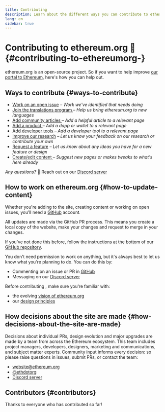 ```yaml
---
title: Contributing
description: Learn about the different ways you can contribute to ethereum.org
lang: en
sidebar: true
---
```


# Contributing to ethereum.org 🦄 {#contributing-to-ethereumorg-}

ethereum.org is an open-source project. So if you want to help improve [our portal to Ethereum](/en/about/), here's how you can help out.

## Ways to contribute {#ways-to-contribute}

- [Work on an open issue](https://github.com/ethereum/ethereum-org-website/issues)
  _– Work we've identified that needs doing_
- [Join the translations program ](/en/languages/#ethereum-org-translation-program)
  _– Help us bring ethereum.org to new languages_
- [Add community articles ](/en/contributing/adding-articles)
  _– Add a helpful article to a relevant page_
- [Add a product ](/en/contributing/adding-products/)
  _– Add a dapp or wallet to a relevant page_
- [Add developer tools ](/en/contributing/adding-developer-tools/)
  _– Add a developer tool to a relevant page_
- [Improve our research](https://www.notion.so/efdn/Ethereum-org-User-Persona-Memo-b44dc1e89152457a87ba872b0dfa366c)
  _– Let us know your feedback on our research or contribute your own_
- [Request a feature](https://github.com/ethereum/ethereum-org-website/issues/new?assignees=&labels=Type%3A+Feature&template=feature_request.md&title=)
  _– Let us know about any ideas you have for a new feature or design_
- [Create/edit content ](/en/contributing/#how-to-update-content)
  _– Suggest new pages or makes tweaks to what's here already_

_Any questions?_ 🤔 Reach out on our [Discord server](https://discord.gg/CetY6Y4)

## How to work on ethereum.org {#how-to-update-content}

Whether you're adding to the site, creating content or working on open issues, you'll need a [GitHub](https://github.com) account.

All updates are made via the GitHub PR process. This means you create a local copy of the website, make your changes and request to merge in your changes.

If you've not done this before, follow the instructions at the bottom of our [GitHub repository](https://github.com/ethereum/ethereum-org-website).

You don't need permission to work on anything, but it's always best to let us know what you're planning to do. You can do this by:

- Commenting on an issue or PR in [GitHub](https://github.com/ethereum/ethereum-org-website)
- Messaging on our [Discord server](https://discord.gg/CetY6Y4)

Before contributing , make sure you're familiar with:

- the evolving [vision of ethereum.org](/about/)
- our [design principles](/en/contributing/design-principles/)

## How decisions about the site are made {#how-decisions-about-the-site-are-made}

Decisions about individual PRs, design evolution and major upgrades are made by a team from across the Ethereum ecosystem. This team includes project managers, developers, designers, marketing and communications, and subject matter experts. Community input informs every decision: so please raise questions in issues, submit PRs, or contact the team:

- [website@ethereum.org](website@ethereum.org)
- [@ethdotorg](https://twitter.com/ethdotorg)
- [Discord server](https://discord.gg/CetY6Y4)

## Contributors {#contributors}

Thanks to everyone who has contributed so far!

<Contributors />
